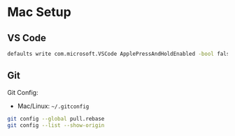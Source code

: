# Mac Setup

## VS Code

```bash
defaults write com.microsoft.VSCode ApplePressAndHoldEnabled -bool false
```

## Git

Git Config:

- Mac/Linux: `~/.gitconfig`

```bash
git config --global pull.rebase
git config --list --show-origin
```